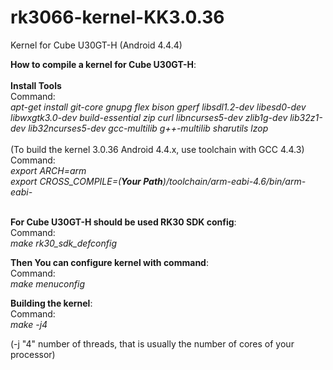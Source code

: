 # rk3066-kernel-KK3.0.36
Kernel for Cube U30GT-H (Android 4.4.4)

<strong>How to compile a kernel for Cube U30GT-H</strong>:<br>
<br>
<strong>Install Tools</strong><br>
Command:<br>
<i>apt-get install git-core gnupg flex bison gperf libsdl1.2-dev libesd0-dev libwxgtk3.0-dev build-essential zip curl libncurses5-dev zlib1g-dev lib32z1-dev lib32ncurses5-dev gcc-multilib g++-multilib sharutils lzop</i><br><br>
(To build the kernel 3.0.36 Android 4.4.x, use toolchain with GCC 4.4.3)<br>
Command:<br>
<i>export ARCH=arm</i><br>
<i>export CROSS_COMPILE=(<strong>Your Path</strong>)/toolchain/arm-eabi-4.6/bin/arm-eabi-</i><br><br>

<strong>For Cube U30GT-H should be used RK30 SDK config</strong>:<br>
Command:<br>
<i>make rk30_sdk_defconfig</i>

<strong>Then You can configure kernel with command</strong>:<br>
Command:<br>
<i>make menuconfig</i><br>

<strong>Building the kernel</strong>:<br>
Command:<br>
<i>make -j4</i>

(-j "4" number of threads, that is usually the number of cores of your processor)
